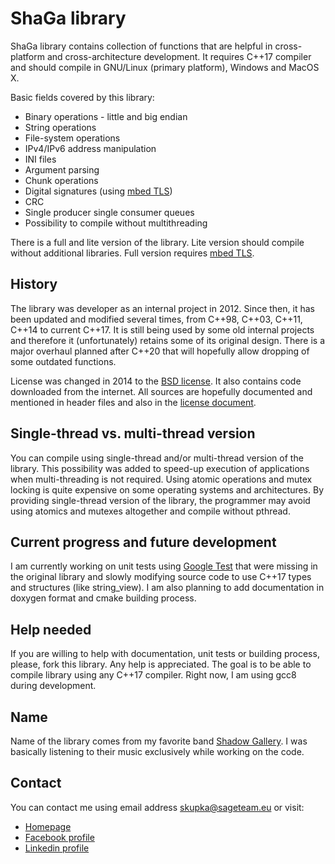 # ShaGa library
ShaGa library contains collection of functions that are helpful in cross-platform and cross-architecture development. It requires C++17 compiler and should compile in
GNU/Linux (primary platform), Windows and MacOS X.

Basic fields covered by this library:
* Binary operations - little and big endian
* String operations
* File-system operations
* IPv4/IPv6 address manipulation
* INI files
* Argument parsing
* Chunk operations
* Digital signatures (using [mbed TLS](https://tls.mbed.org/))
* CRC
* Single producer single consumer queues
* Possibility to compile without multithreading

There is a full and lite version of the library. Lite version should compile without additional libraries. Full version requires [mbed TLS](https://tls.mbed.org/).

## History
The library was developer as an internal project in 2012. Since then, it has been updated and modified several times, from C++98, C++03, C++11, C++14 to current C++17.
It is still being used by some old internal projects and therefore it (unfortunately) retains some of its original design. There is a major overhaul planned after C++20 that
will hopefully allow dropping of some outdated functions.

License was changed in 2014 to the [BSD license](LICENSE.md). It also contains code downloaded from the internet. All sources are hopefully documented and mentioned in header
files and also in the [license document](LICENSE.md).

## Single-thread vs. multi-thread version
You can compile using single-thread and/or multi-thread version of the library. This possibility was added to speed-up execution of applications when multi-threading
is not required. Using atomic operations and mutex locking is quite expensive on some operating systems and architectures. By providing single-thread version of the library,
the programmer may avoid using atomics and mutexes altogether and compile without pthread.

## Current progress and future development
I am currently working on unit tests using [Google Test](https://github.com/google/googletest) that were missing in the original library and slowly modifying
source code to use C++17 types and structures (like string_view). I am also planning to add documentation in doxygen format and cmake building process.

## Help needed
If you are willing to help with documentation, unit tests or building process, please, fork this library. Any help is appreciated.
The goal is to be able to compile library using any C++17 compiler. Right now, I am using gcc8 during development.

## Name
Name of the library comes from my favorite band [Shadow Gallery]( https://en.wikipedia.org/wiki/Shadow_Gallery).
I was basically listening to their music exclusively while working on the code.

## Contact
You can contact me using email address skupka@sageteam.eu or visit:
* [Homepage](https://www.bwpow.eu/)
* [Facebook profile](https://www.facebook.com/bwpow)
* [Linkedin profile](https://www.linkedin.com/in/kupka)
